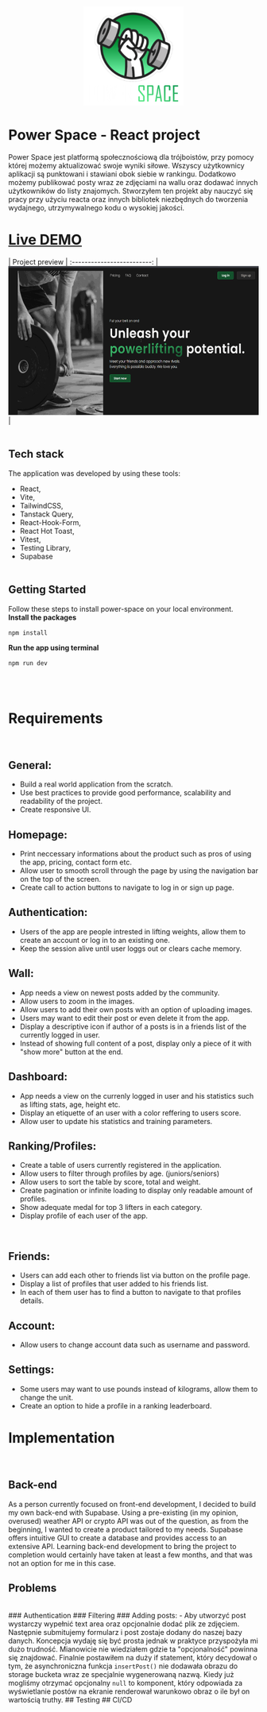 <p align="center">
  <img src="src/assets/logo.png" width="200" height="200" />
</p>

# Power Space - React project
Power Space jest platformą społecznościową dla trójboistów, przy pomocy której możemy aktualizować swoje wyniki siłowe. Wszyscy użytkownicy aplikacji są punktowani i stawiani obok siebie w rankingu. Dodatkowo możemy publikować posty wraz ze zdjęciami na wallu oraz dodawać innych użytkowników do listy znajomych. Stworzyłem ten projekt aby nauczyć się pracy przy użyciu reacta oraz innych bibliotek niezbędnych do tworzenia wydajnego, utrzymywalnego kodu o wysokiej jakości.

# [Live DEMO](https://power-space.vercel.app)

| Project preview           |
:-------------------------:
|<img src="src/assets/app-preview.gif" width="550" height="300" />|
<br>
<br>

## Tech stack
The application was developed by using these tools:
- React,
- Vite,
- TailwindCSS,
- Tanstack Query,
- React-Hook-Form,
- React Hot Toast,
- Vitest,
- Testing Library,
- Supabase
  <br>
  <br>
## Getting Started
Follow these steps to install power-space on your local environment.
<br>
<strong>Install the packages</strong>
```
npm install
```

<strong>Run the app using terminal</strong>
```
npm run dev
```
<br>
<br>

# Requirements
<br>

## General:
- Build a real world application from the scratch.
- Use best practices to provide good performance, scalability and readability of the project.
- Create responsive UI.

## Homepage:
- Print neccessary informations about the product such as pros of using the app, pricing, contact form etc.
- Allow user to smooth scroll through the page by using the navigation bar on the top of the screen.
- Create call to action buttons to navigate to log in or sign up page.<br>

## Authentication:

- Users of the app are people intrested in lifting weights, allow them to create an account or log in to an existing one.<br>
- Keep the session alive until user loggs out or clears cache memory.

## Wall:
- App needs a view on newest posts added by the community.
- Allow users to zoom in the images.
- Allow users to add their own posts with an option of uploading images.
- Users may want to edit their post or even delete it from the app.
- Display a descriptive icon if author of a posts is in a friends list of the currently logged in user.
- Instead of showing full content of a post, display only a piece of it with "show more" button at the end.<br>

## Dashboard:
- App needs a view on the currenly logged in user and his statistics such as lifting stats, age, height etc.
- Display an etiquette of an user with a color reffering to users score.
- Allow user to update his statistics and training parameters.<br>

## Ranking/Profiles:
- Create a table of users currently registered in the application.
- Allow users to filter through profiles by age. (juniors/seniors)
- Allow users to sort the table by score, total and weight.
- Create pagination or infinite loading to display only readable amount of profiles.
- Show adequate medal for top 3 lifters in each category.
- Display profile of each user of the app.
 <br>

 ## Friends:
- Users can add each other to friends list via button on the profile page.
- Display a list of profiles that user added to his friends list.
- In each of them user has to find a button to navigate to that profiles details.<br>
  
## Account:
- Allow users to change account data such as username and password.<br>
  
## Settings:
- Some users may want to use pounds instead of kilograms, allow them to change the unit.
- Create an option to hide a profile in a ranking leaderboard.<br>

# Implementation
<br>

## Back-end
As a person currently focused on front-end development, I decided to build my own back-end with Supabase. Using a pre-existing (in my opinion, overused) weather API or crypto API was out of the question, as from the beginning, I wanted to create a product tailored to my needs. Supabase offers intuitive GUI to create a database and provides access to an extensive API. Learning back-end development to bring the project to completion would certainly have taken at least a few months, and that was not an option for me in this case.

## Problems
<br>
### Authentication
### Filtering
### Adding posts:
- Aby utworzyć post wystarczy wypełnić text area oraz opcjonalnie dodać plik ze zdjęciem. Następnie submitujemy formularz i post zostaje dodany do naszej bazy danych. Koncepcja wydaję się być prosta jednak w praktyce przyspożyła mi dużo trudność. Mianowicie nie wiedziałem gdzie ta "opcjonalność" powinna się znajdować. Finalnie postawiłem na duży if statement, który decydował o tym, że asynchroniczna funkcja <code>insertPost()</code> nie dodawała obrazu do storage bucketa wraz ze specjalnie wygenerowaną nazwą. Kiedy już mogliśmy otrzymać opcjonalny <code>null</code> to komponent, który odpowiada za wyświetlanie postów na ekranie renderował warunkowo obraz o ile był on wartością truthy.
## Testing
## CI/CD
